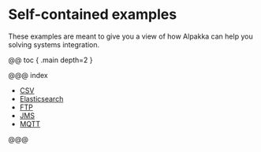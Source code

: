 # Self-contained examples

These examples are meant to give you a view of how Alpakka can help you solving systems integration. 

@@ toc { .main depth=2 }

@@@ index

* [CSV](csv-samples.md)
* [Elasticsearch](elasticsearch-samples.md)
* [FTP](ftp-samples.md)
* [JMS](jms-samples.md)
* [MQTT](mqtt-samples.md)

@@@
